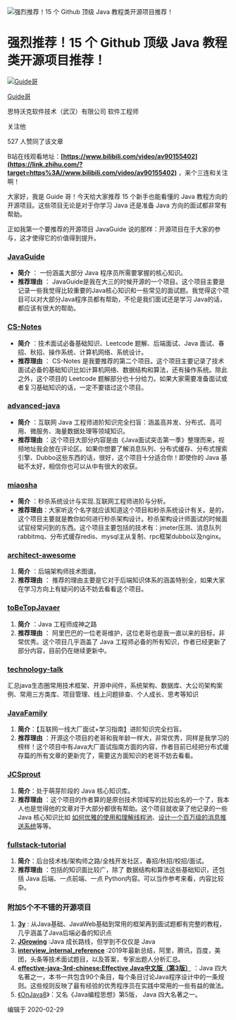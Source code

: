 ![强烈推荐！15 个 Github 顶级 Java 教程类开源项目推荐！](https://pic3.zhimg.com/v2-78478dc6f6d832436d8b1e106e125067_1200x500.jpg)

# 强烈推荐！15 个 Github 顶级 Java 教程类开源项目推荐！

[![Guide哥](https://pic1.zhimg.com/v2-412c365dddfc84e85a8b2c9407b11330_xs.jpg)](https://www.zhihu.com/people/javaguide)

[Guide哥](https://www.zhihu.com/people/javaguide)[](https://www.zhihu.com/question/48510028)

思特沃克软件技术（武汉）有限公司 软件工程师

关注他

527 人赞同了该文章

B站在线观看地址：**[https://www.bilibili.com/video/av90155402](https://link.zhihu.com/?target=https%3A//www.bilibili.com/video/av90155402)** ，来个三连和关注啊！

大家好，我是 Guide 哥！今天给大家推荐 15 个新手也能看懂的 Java 教程方向的开源项目。这些项目无论是对于你学习 Java 还是准备 Java 方向的面试都非常有帮助。

正如我第一个要推荐的开源项目 JavaGuide 说的那样：开源项目在于大家的参与，这才使得它的价值得到提升。

### **[JavaGuide](https://link.zhihu.com/?target=https%3A//github.com/Snailclimb/JavaGuide)**

- **简介** ： 一份涵盖大部分 Java 程序员所需要掌握的核心知识。
- **推荐理由** ： JavaGuide是我在大三的时候开源的一个项目。这个项目主要是记录一些我觉得比较重要的Java核心知识和一些常见的面试题。我觉得这个项目可以对大部分Java程序员都有帮助，不伦是我们面试还是学习 Java的话，都应该有很大的帮助。

### **[CS-Notes](https://link.zhihu.com/?target=https%3A//github.com/CyC2018/CS-Notes)**

- **简介** ：技术面试必备基础知识、Leetcode 题解、后端面试、Java 面试、春招、秋招、操作系统、计算机网络、系统设计。
- **推荐理由** ： CS-Notes 是我要推荐的第二个项目。这个项目主要记录了技术面试必备的基础知识比如计算机网络、数据结构和算法，还有操作系统。除此之外，这个项目的 Leetcode 题解部分也十分给力。如果大家需要准备面试或者复习基础知识的话，一定不要错过这个项目。

### **[advanced-java](https://link.zhihu.com/?target=https%3A//github.com/doocs/advanced-java)**

- **简介** ：互联网 Java 工程师进阶知识完全扫盲：涵盖高并发、分布式、高可用、微服务、海量数据处理等领域知识。
- **推荐理由** ：这个项目大部分内容是由《Java面试突击第一季》整理而来，视频地址我会放在评论区。如果你想要了解消息队列、分布式缓存、分布式搜索引擎、Dubbo这些东西的话，很好，这个项目十分适合你！即使你的 Java 基础不太好，相信你也可以从中有很大的收获。

### **[miaosha](https://link.zhihu.com/?target=https%3A//github.com/qiurunze123/miaosha)**

- **简介** ：秒杀系统设计与实现.互联网工程师进阶与分析。
- **推荐理由**：大家听这个名字就应该知道这个项目和秒杀系统设计有关。是的，这个项目主要就是教你如何进行秒杀架构设计。秒杀架构设计师面试的时候面试官经常问到的东西。这个项目主要包括的技术有：jmeter压测、消息队列rabbitmq、分布式缓存redis、mysql主从复制、rpc框架dubbo以及nginx。

### **[architect-awesome](https://link.zhihu.com/?target=https%3A//github.com/xingshaocheng/architect-awesome)**

1. **简介** ：后端架构师技术图谱。
2. **推荐理由** ： 推荐的理由主要是它对于后端知识体系的涵盖特别全，如果大家在学习方向上有疑问的话不妨去看看这个项目。

### **[toBeTopJavaer](https://link.zhihu.com/?target=https%3A//github.com/hollischuang/toBeTopJavaer)**

1. **简介** ：Java 工程师成神之路
2. **推荐理由** ： 阿里巴巴的一位老哥维护，这位老哥也是我一直以来的目标，非常优秀。这个项目几乎涵盖了 Java 工程师必备的所有知识，作者已经更新了部分内容，目前仍在继续更新中。

### **[technology-talk](https://link.zhihu.com/?target=https%3A//github.com/aalansehaiyang/technology-talk)**

汇总java生态圈常用技术框架、开源中间件，系统架构、数据库、大公司架构案例、常用三方类库、项目管理、线上问题排查、个人成长、思考等知识

### **[JavaFamily](https://link.zhihu.com/?target=https%3A//github.com/AobingJava/JavaFamily)**

1. **简介**：【互联网一线大厂面试+学习指南】进阶知识完全扫盲。
2. **推荐理由** ：开源这个项目的老哥和我年龄一样大，非常优秀，同样是我学习的榜样！这个项目中有Java大厂面试指南方面的内容，作者目前已经把分布式缓存篇的所有文章的更新完了，需要这方面知识的老哥不妨去看看。

### **[JCSprout](https://link.zhihu.com/?target=https%3A//github.com/crossoverJie/JCSprout)**

1. **简介**：处于萌芽阶段的 Java 核心知识库。
2. **推荐理由** ：这个项目的作者算的是原创技术领域写的比较出名的一个了，我本人也是觉得他的文章对于大部分都很有帮助。这个项目就收录了他记录的一些 Java 核心知识比如 [如何优雅的使用和理解线程池](https://link.zhihu.com/?target=https%3A//github.com/crossoverJie/JCSprout/blob/master/MD/ThreadPoolExecutor.md)、[设计一个百万级的消息推送系统](https://link.zhihu.com/?target=https%3A//github.com/crossoverJie/JCSprout/blob/master/MD/architecture-design/million-sms-push.md)等等。

### **[fullstack-tutorial](https://link.zhihu.com/?target=https%3A//github.com/frank-lam/fullstack-tutorial)**

1. **简介**：后台技术栈/架构师之路/全栈开发社区，春招/秋招/校招/面试。
2. **推荐理由** ：包括的知识面比较广，除了 数据结构和算法这些基础知识，还包括 Java 后端、一点前端、一点 Python内容。可以当作参考来看，内容比较杂。

### **附加5个不不错的开源项目**

1. **[3y](https://link.zhihu.com/?target=https%3A//github.com/ZhongFuCheng3y/3y)** : 从Java基础、JavaWeb基础到常用的框架再到面试题都有完整的教程，几乎涵盖了Java后端必备的知识点
2. **[JGrowing](https://link.zhihu.com/?target=https%3A//github.com/javagrowing/JGrowing)** :Java 成长路线，但学到不仅仅是 Java
3. **[interview_internal_reference](https://link.zhihu.com/?target=https%3A//github.com/0voice/interview_internal_reference)** :2019年最新总结，阿里，腾讯，百度，美团，头条等技术面试题目，以及答案，专家出题人分析汇总。
4. **[effective-java-3rd-chinese:Effective Java中文版（第3版）](https://link.zhihu.com/?target=https%3A//github.com/sjsdfg/effective-java-3rd-chinese)** ：Java 四大名著之一，本书一共包含90个条目，每个条目讨论Java程序设计中的一条规则。这些规则反映了最有经验的优秀程序员在实践中常用的一些有益的做法。
5. [《OnJava8](https://link.zhihu.com/?target=https%3A//github.com/LingCoder/OnJava8)》：又名《Java编程思想》第5版， Java 四大名著之一。

编辑于 2020-02-29